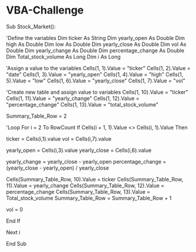 # VBA-Challenge

Sub Stock_Market():

'Define the variables
Dim ticker As String
Dim yearly_open As Double
Dim high As Double
Dim low As Double
Dim yearly_close As Double
Dim vol As Double
Dim yearly_change As Double
Dim percentage_change As Double
Dim Total_stock_volume As Long
Dim i As Long


'Assign a value to the variables
Cells(1, 1).Value = "ticker"
Cells(1, 2).Value = "date"
Cells(1, 3).Value = "yearly_open"
Cells(1, 4).Value = "high"
Cells(1, 5).Value = "low"
Cells(1, 6).Value = "yearly_close"
Cells(1, 7).Value = "vol"

'Create new table and assign value to variables
Cells(1, 10).Value = "ticker"
Cells(1, 11).Value = "yearly_change"
Cells(1, 12).Value = "percentage_change"
Cells(1, 13).Value = "total_stock_volume"


Summary_Table_Row = 2

'Loop
For i = 2 To RowCount
If Cells(i + 1, 1).Value <> Cells(i, 1).Value Then

ticker = Cells(i,1).value
vol = Cells(i,7).value

yearly_open = Cells(i,3).value
yearly_close = Cells(i,6).value 



yearly_change = yearly_close - yearly_open
percentage_change = (yearly_close - yearly_open) / yearly_close


Cells(Summary_Table_Row, 10).Value = ticker
Cells(Summary_Table_Row, 11).Value = yearly_change
Cells(Summary_Table_Row, 12).Value = percentage_change
Cells(Summary_Table_Row, 13).Value = Total_stock_volume
Summary_Table_Row = Summary_Table_Row + 1 

vol = 0 

End If

Next i

End Sub




